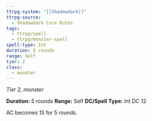 ```yaml
---
ttrpg-system: "[[Shadowdark]]"
ttrpg-source:
  - Shadowdark Core Rules
tags:
  - ttrpg/spell
  - ttrpg/monster-spell
spell-type: Int
duration: 5 rounds
range: Self
tier: 2
class:
  - monster
---
```

*Tier 2, monster*

**Duration:** 5 rounds
**Range:** Self
**DC/Spell Type:** Int DC 12

AC becomes 15 for 5 rounds.
